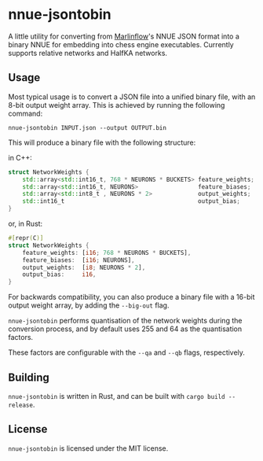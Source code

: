 # nnue-jsontobin

A little utility for converting from [Marlinflow](https://github.com/dsekercioglu/marlinflow)'s NNUE JSON format into a binary NNUE for embedding into chess engine executables.
Currently supports relative networks and HalfKA networks.

## Usage

Most typical usage is to convert a JSON file into a unified binary file, with an 8-bit output weight array.
This is achieved by running the following command:

```
nnue-jsontobin INPUT.json --output OUTPUT.bin
```

This will produce a binary file with the following structure:

in C++:
```cpp
struct NetworkWeights {
    std::array<std::int16_t, 768 * NEURONS * BUCKETS> feature_weights;
    std::array<std::int16_t, NEURONS>                 feature_biases;
    std::array<std::int8_t , NEURONS * 2>             output_weights;
    std::int16_t                                      output_bias;
}
```
or, in Rust:
```rust
#[repr(C)]
struct NetworkWeights {
    feature_weights: [i16; 768 * NEURONS * BUCKETS],
    feature_biases:  [i16; NEURONS],
    output_weights:  [i8; NEURONS * 2],
    output_bias:     i16,
}
```

For backwards compatibility, you can also produce a binary file with a 16-bit output weight array, by adding the `--big-out` flag.

`nnue-jsontobin` performs quantisation of the network weights during the conversion process, and by default uses 255 and 64 as the quantisation factors.

These factors are configurable with the `--qa` and `--qb` flags, respectively.

## Building

`nnue-jsontobin` is written in Rust, and can be built with `cargo build --release`.

## License

`nnue-jsontobin` is licensed under the MIT license.
